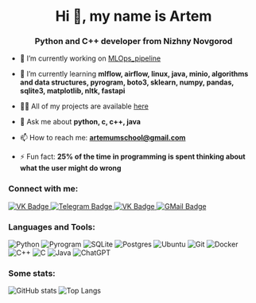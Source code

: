 <h1 align="center">Hi 👋, my name is Artem</h1>
<h3 align="center">Python and C++ developer from Nizhny Novgorod</h3>

- 🔭 I’m currently working on [MLOps_pipeline](https://github.com/HSE-Courseworks/MLOps_pipeline)

- 🌱 I’m currently learning **mlflow, airflow, linux, java, minio, algorithms and data structures, pyrogram, boto3, sklearn, numpy, pandas, sqlite3, matplotlib, nltk, fastapi**

- 👨‍💻 All of my projects are available [here](https://github.com/sh1ronchik)

- 💬 Ask me about **python, c, c++, java**

- 📫 How to reach me: **artemumschool@gmail.com**

- ⚡ Fun fact: **25% of the time in programming is spent thinking about what the user might do wrong**

<h3 align="left">Connect with me:</h3>
<div id="header" align=""> 
  <a href="https://vk.com/calphayus">
    <img src="https://img.shields.io/badge/вконтакте-%232E87FB.svg?&style=for-the-badge&logo=vk&logoColor=white" alt="VK Badge"/>
  </a>
  <a href="https://chto_takoe_AO.t.me/">
    <img src="https://img.shields.io/badge/Telegram-2CA5E0?style=for-the-badge&logo=telegram&logoColor=white" alt="Telegram Badge"/>
  </a>
  <a href="https://vk.com/calphayus">
    <img src="https://img.shields.io/badge/-vk-blue?style=for-the-badge&logo=vk&logoColor=white" alt="VK Badge"/>
  </a>
  <a href="mailto:artemrotfront@gmail.com">
    <img src="https://img.shields.io/badge/Gmail-D14836?style=for-the-badge&logo=gmail&logoColor=white" alt="GMail Badge"/>
  </a>
</div>   

<h3 align="left">Languages and Tools:</h3>

![Python](https://img.shields.io/badge/Python-3776AB?style=for-the-badge&logo=python&logoColor=white)
![Pyrogram](https://img.shields.io/badge/pyrogram-2CA5E0?style=for-the-badge&logo=telegram&logoColor=white)
![SQLite](https://img.shields.io/badge/sqlite-%2307405e.svg?style=for-the-badge&logo=sqlite&logoColor=white)
![Postgres](https://img.shields.io/badge/postgres-%23316192.svg?style=for-the-badge&logo=postgresql&logoColor=white)
![Ubuntu](https://img.shields.io/badge/Ubuntu-E95420?style=for-the-badge&logo=ubuntu&logoColor=white)
![Git](https://img.shields.io/badge/git-%23F05033.svg?style=for-the-badge&logo=git&logoColor=white)
![Docker](https://img.shields.io/badge/docker-%230db7ed.svg?style=for-the-badge&logo=docker&logoColor=white)
![C++](https://img.shields.io/badge/c++-%2300599C.svg?style=for-the-badge&logo=c%2B%2B&logoColor=white)
![C](https://img.shields.io/badge/c-%2300599C.svg?style=for-the-badge&logo=c&logoColor=white)
![Java](https://img.shields.io/badge/Java-ED8B00?style=for-the-badge&logo=openjdk&logoColor=white)
![ChatGPT](https://img.shields.io/badge/chatGPT-74aa9c?style=for-the-badge&logo=openai&logoColor=white)

<h3 align="left">Some stats:</h3>

![GitHub stats](https://github-readme-stats.vercel.app/api?username=sh1ronchik&theme=transparent)
![Top Langs](https://github-readme-stats.vercel.app/api/top-langs/?username=sh1ronchik&theme=transparent)
